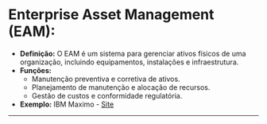 # **Enterprise Asset Management (EAM):**
   - **Definição:** O EAM é um sistema para gerenciar ativos físicos de uma organização, incluindo equipamentos, instalações e infraestrutura.
   - **Funções:**
     - Manutenção preventiva e corretiva de ativos.
     - Planejamento de manutenção e alocação de recursos.
     - Gestão de custos e conformidade regulatória.
   - **Exemplo:** IBM Maximo - [Site](https://www.ibm.com/products/maximo)

---

